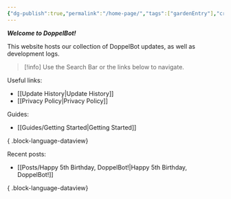 ```yaml
---
{"dg-publish":true,"permalink":"/home-page/","tags":["gardenEntry"],"created":"2025-04-01T20:43:22.301+04:00"}
---
```


***Welcome to DoppelBot!***

This website hosts our collection of DoppelBot updates, as well as development logs.

> [!info]
> Use the Search Bar or the links below to navigate.

Useful links:
- [[Update History\|Update History]]
- [[Privacy Policy\|Privacy Policy]]

Guides:
- [[Guides/Getting Started\|Getting Started]]

{ .block-language-dataview}

Recent posts:
- [[Posts/Happy 5th Birthday, DoppelBot!\|Happy 5th Birthday, DoppelBot!]]

{ .block-language-dataview}

